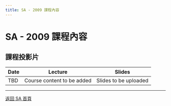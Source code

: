 ```yaml
---
title: SA - 2009 課程內容
---
```


# SA - 2009 課程內容

## 課程投影片

| Date | Lecture                    | Slides                |
| ---- | -------------------------- | --------------------- |
| TBD  | Course content to be added | Slides to be uploaded |

---

[返回 SA 首頁](/sa/)
